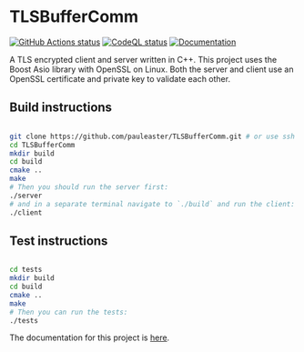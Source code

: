 # TLSBufferComm

[![GitHub Actions status](https://github.com/pauleaster/encrypted_buffer_cpp/actions/workflows/ci.yml/badge.svg)](https://github.com/pauleaster/encrypted_buffer_cpp/actions/workflows/ci.yml)
[![CodeQL status](https://github.com/pauleaster/encrypted_buffer_cpp/actions/workflows/codeql.yml/badge.svg)](https://github.com/pauleaster/encrypted_buffer_cpp/actions/workflows/codeql.yml)
[![Documentation](https://img.shields.io/badge/documentation-view-blue)](https://pauleaster.dev/TLSBufferComm/)

A TLS encrypted client and server written in C++. This project uses the Boost Asio library with OpenSSL on Linux. Both the server and client use an OpenSSL certificate and private key to validate each other.

## Build instructions

```bash

git clone https://github.com/pauleaster/TLSBufferComm.git # or use ssh
cd TLSBufferComm
mkdir build
cd build
cmake ..
make
# Then you should run the server first:
./server
# and in a separate terminal navigate to `./build` and run the client:
./client
```

## Test instructions

```bash

cd tests
mkdir build
cd build
cmake ..
make
# Then you can run the tests:
./tests
```

The documentation for this project is [here](https://pauleaster.dev/TLSBufferComm/).

